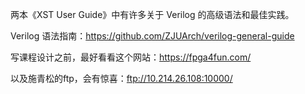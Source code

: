 
两本《XST User Guide》中有许多关于 Verilog 的高级语法和最佳实践。

Verilog 语法指南：https://github.com/ZJUArch/verilog-general-guide

写课程设计之前，最好看看这个网站：https://fpga4fun.com/

以及施青松的ftp，会有惊喜：ftp://10.214.26.108:10000/
